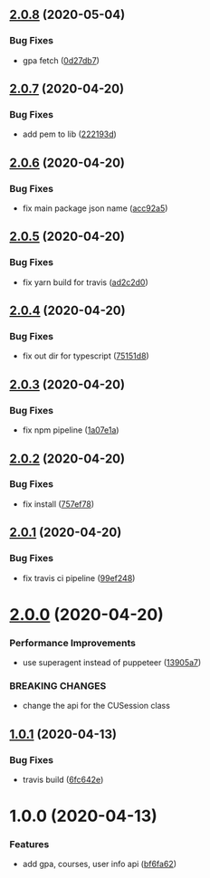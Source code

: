 ## [2.0.8](https://github.com/kpfromer/cu-api/compare/v2.0.7...v2.0.8) (2020-05-04)


### Bug Fixes

* gpa fetch ([0d27db7](https://github.com/kpfromer/cu-api/commit/0d27db7e95036c1467a90abe2ce217dbf7bc55cf))

## [2.0.7](https://github.com/kpfromer/cu-api/compare/v2.0.6...v2.0.7) (2020-04-20)


### Bug Fixes

* add pem to lib ([222193d](https://github.com/kpfromer/cu-api/commit/222193d5ab11bbba18362f0fe6f65ba49df1c9e3))

## [2.0.6](https://github.com/kpfromer/cu-api/compare/v2.0.5...v2.0.6) (2020-04-20)


### Bug Fixes

* fix main package json name ([acc92a5](https://github.com/kpfromer/cu-api/commit/acc92a50c356363b33a9ac227630dde384178d89))

## [2.0.5](https://github.com/kpfromer/cu-api/compare/v2.0.4...v2.0.5) (2020-04-20)


### Bug Fixes

* fix yarn build for travis ([ad2c2d0](https://github.com/kpfromer/cu-api/commit/ad2c2d0237d75e6ed1a10b9cebac13e7ad7629ca))

## [2.0.4](https://github.com/kpfromer/cu-api/compare/v2.0.3...v2.0.4) (2020-04-20)


### Bug Fixes

* fix out dir for typescript ([75151d8](https://github.com/kpfromer/cu-api/commit/75151d88adc16c45efc18b3622f4f885ffe6636a))

## [2.0.3](https://github.com/kpfromer/cu-api/compare/v2.0.2...v2.0.3) (2020-04-20)


### Bug Fixes

* fix npm pipeline ([1a07e1a](https://github.com/kpfromer/cu-api/commit/1a07e1aa07c92d2237b83ad0520e8be245aa8147))

## [2.0.2](https://github.com/kpfromer/cu-api/compare/v2.0.1...v2.0.2) (2020-04-20)


### Bug Fixes

* fix install ([757ef78](https://github.com/kpfromer/cu-api/commit/757ef78a126f17bd9302cb4a87f883af31863d4f))

## [2.0.1](https://github.com/kpfromer/cu-api/compare/v2.0.0...v2.0.1) (2020-04-20)


### Bug Fixes

* fix travis ci pipeline ([99ef248](https://github.com/kpfromer/cu-api/commit/99ef2481d70512a46b2622155180eac9979744ab))

# [2.0.0](https://github.com/kpfromer/cu-api/compare/v1.0.1...v2.0.0) (2020-04-20)


### Performance Improvements

* use superagent instead of puppeteer ([13905a7](https://github.com/kpfromer/cu-api/commit/13905a714e27928977968fa0bc2b03059d7f1623))


### BREAKING CHANGES

* change the api for the CUSession class

## [1.0.1](https://github.com/kpfromer/cu-api/compare/v1.0.0...v1.0.1) (2020-04-13)


### Bug Fixes

* travis build ([6fc642e](https://github.com/kpfromer/cu-api/commit/6fc642e491f9412ff90c21a82bc87882f2f937f2))

# 1.0.0 (2020-04-13)


### Features

* add gpa, courses, user info api ([bf6fa62](https://github.com/kpfromer/cu-api/commit/bf6fa62a305aa40fd088a61c832e8c512c0efba1))
